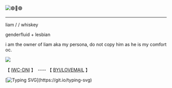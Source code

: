 
![🟣🤝🟣](https://github.com/user-attachments/assets/3f6a434b-2bfe-4778-bacd-8b5f3839d4af)

------------------------------------------------------------------------------------

liam / / whiskey

  genderfluid + lesbian

i am the owner of liam aka my persona, do not copy him as he is my comfort oc.


![](https://komarev.com/ghpvc/?username=ELLERN4TE&color=880808&label=ROBOTS&style=for-the-badge)

【  [IWC-DNI](https://rentry.co/5oyasuuw)  】　---- 【 [BYI/LOVEMAIL](https://rentry.co/626ekaa5)   】　


[![Typing SVG](https://readme-typing-svg.demolab.com?font=Fira+Code&pause=500&color=A32AF7&multiline=true&width=435&height=200&separator=%3C&lines=You+KILLED+Me.%3CJust+because+i+was+replaced.%3CHell%2C+I+can't+even+remember+%3Cmy+own+brother+barely.%3C-+Liam+;+OC+Of+Mine.)](https://git.io/typing-svg)

